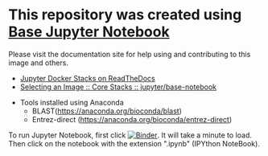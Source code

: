 

# This repository was created using [Base Jupyter Notebook](https://github.com/jupyter/docker-stacks)

Please visit the documentation site for help using and contributing to this image and others.

* [Jupyter Docker Stacks on ReadTheDocs](http://jupyter-docker-stacks.readthedocs.io/en/latest/index.html)
* [Selecting an Image :: Core Stacks :: jupyter/base-notebook](http://jupyter-docker-stacks.readthedocs.io/en/latest/using/selecting.html#jupyter-base-notebook)

+ Tools installed using Anaconda
    - BLAST(https://anaconda.org/bioconda/blast)
    - Entrez-direct (https://anaconda.org/bioconda/entrez-direct)

To run Jupyter Notebook, first click 
[![Binder](https://mybinder.org/badge_logo.svg)](https://mybinder.org/v2/gh/stevetsa/jupyter-blast-docker/master).  It will take a minute to load. Then click on the notebook with the extension ".ipynb" (IPYthon NoteBook).  

